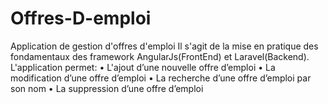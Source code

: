 # Offres-D-emploi
Application de gestion d'offres d'emploi
Il s'agit de la mise en pratique des fondamentaux des framework AngularJs(FrontEnd) et Laravel(Backend). 
L'application permet:
• L'ajout d’une nouvelle offre d’emploi
• La modification d’une offre d’emploi
• La recherche d’une offre d’emploi par son nom
• La suppression d’une offre d’emploi

